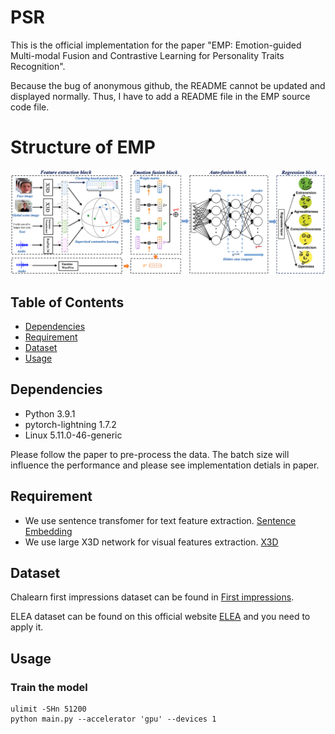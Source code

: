 # PSR

This is the official implementation for the paper "EMP: Emotion-guided Multi-modal Fusion and Contrastive
Learning for Personality Traits Recognition".

Because the bug of anonymous github, the README cannot be updated and displayed normally. Thus, I have to add a README file in the EMP source code file. 

# Structure of EMP
![image](structure.png)

## Table of Contents

- [Dependencies](#security)
- [Requirement](#background)
- [Dataset](#dataset)
- [Usage](#usage)

## Dependencies

- Python 3.9.1
- pytorch-lightning 1.7.2   
- Linux 5.11.0-46-generic

Please follow the paper to pre-process the data. The batch size will influence the performance and please see implementation detials in paper.

## Requirement
- We use sentence transfomer for text feature extraction. [Sentence Embedding](https://huggingface.co/cardiffnlp/twitter-roberta-base-emotion)
- We use large X3D network for visual features extraction. [X3D](https://github.com/facebookresearch/pytorchvideo)


## Dataset
Chalearn first impressions dataset can be found in [First impressions](https://chalearnlap.cvc.uab.cat/dataset/24/description/).

ELEA dataset can be found on this official website [ELEA](https://www.idiap.ch/en/dataset/elea) and you need to apply it.


## Usage

### Train the model

```
ulimit -SHn 51200
python main.py --accelerator 'gpu' --devices 1  
```
